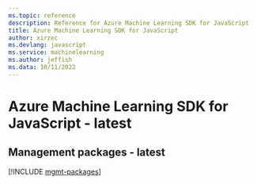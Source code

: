 ```yaml
---
ms.topic: reference
description: Reference for Azure Machine Learning SDK for JavaScript
title: Azure Machine Learning SDK for JavaScript
author: xirzec
ms.devlang: javascript
ms.service: machinelearning
ms.author: jeffish
ms.data: 10/11/2022
---
```

# Azure Machine Learning SDK for JavaScript - latest

## Management packages - latest
[!INCLUDE [mgmt-packages](machine-learning-mgmt-index.md)]